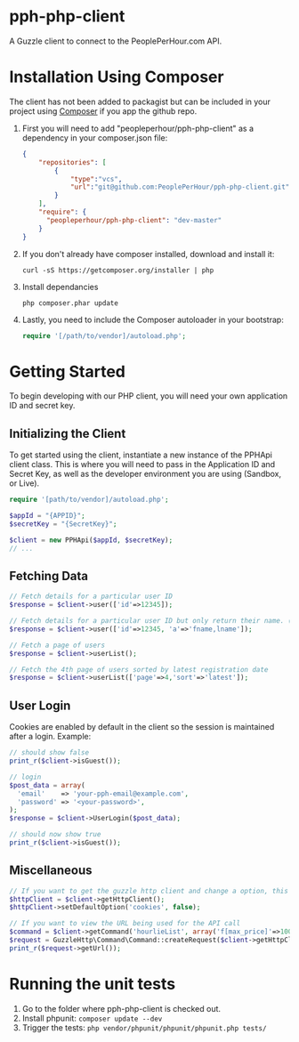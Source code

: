 pph-php-client
==============

A Guzzle client to connect to the PeoplePerHour.com API.

Installation Using Composer
===========================

The client has not been added to packagist but can be included in your project using [Composer](http://getcomposer.org/) if you app the github repo.

1. First you will need to add "peopleperhour/pph-php-client" as a dependency in your composer.json file:

    ```json
    {
        "repositories": [
            {
                "type":"vcs",
                "url":"git@github.com:PeoplePerHour/pph-php-client.git"
            }
        ],
        "require": {
          "peopleperhour/pph-php-client": "dev-master"
        }
    }
    ```

2. If you don't already have composer installed, download and install it:

    ```Batchfile
    curl -sS https://getcomposer.org/installer | php
    ```

3. Install dependancies

    ```Batchfile
    php composer.phar update
    ```

4. Lastly, you need to include the Composer autoloader in your bootstrap:

    ```php
    require '[/path/to/vendor]/autoload.php';
    ```

Getting Started
===============

To begin developing with our PHP client, you will need your own application ID and secret key.


Initializing the Client
-----------------------

To get started using the client, instantiate a new instance of the PPHApi client class.
This is where you will need to pass in the Application ID and Secret Key, as well as the developer environment you are using (Sandbox, or Live).

```php
require '[path/to/vendor]/autoload.php';

$appId = "{APPID}";
$secretKey = "{SecretKey}";

$client = new PPHApi($appId, $secretKey);
// ...
```

Fetching Data
-------------

```php
// Fetch details for a particular user ID
$response = $client->user(['id'=>12345]);

// Fetch details for a particular user ID but only return their name. (a is for attributes wanted)
$response = $client->user(['id'=>12345, 'a'=>'fname,lname']);

// Fetch a page of users
$response = $client->userList();

// Fetch the 4th page of users sorted by latest registration date
$response = $client->userList(['page'=>4,'sort'=>'latest']);
```

User Login
----------

Cookies are enabled by default in the client so the session is maintained after a login. Example:

```php
// should show false
print_r($client->isGuest());

// login
$post_data = array(
  'email'    => 'your-pph-email@example.com',
  'password' => '<your-password>',
);
$response = $client->UserLogin($post_data);

// should now show true
print_r($client->isGuest());
```

Miscellaneous
-------------

```php
// If you want to get the guzzle http client and change a option, this is how:
$httpClient = $client->getHttpClient();
$httpClient->setDefaultOption('cookies', false);
```

```php
// If you want to view the URL being used for the API call
$command = $client->getCommand('hourlieList', array('f[max_price]'=>100,'a'=>'id,price'));
$request = GuzzleHttp\Command\Command::createRequest($client->getHttpClient(), $command);
print_r($request->getUrl());
```


Running the unit tests
======================

 1. Go to the folder where pph-php-client is checked out.
 1. Install phpunit: `composer update --dev`
 1. Trigger the tests: `php vendor/phpunit/phpunit/phpunit.php tests/`
